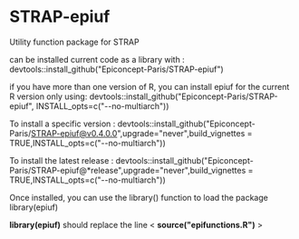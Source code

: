 # STRAP-epiuf
Utility function package  for STRAP  
  
can be installed current code as a library with :
devtools::install_github("Epiconcept-Paris/STRAP-epiuf")

if you have more than one version of R, you can install epiuf for the current R version only using:
devtools::install_github("Epiconcept-Paris/STRAP-epiuf", INSTALL_opts=c("--no-multiarch"))

To install a specific version : 
devtools::install_github("Epiconcept-Paris/STRAP-epiuf@v0.4.0.0",upgrade="never",build_vignettes = TRUE,INSTALL_opts=c("--no-multiarch"))

To install the latest release : 
devtools::install_github("Epiconcept-Paris/STRAP-epiuf@*release",upgrade="never",build_vignettes = TRUE,INSTALL_opts=c("--no-multiarch"))

Once installed, you can use the library() function to load the package
library(epiuf)

**library(epiuf)** should replace the line  <  **source("epifunctions.R")**  >

